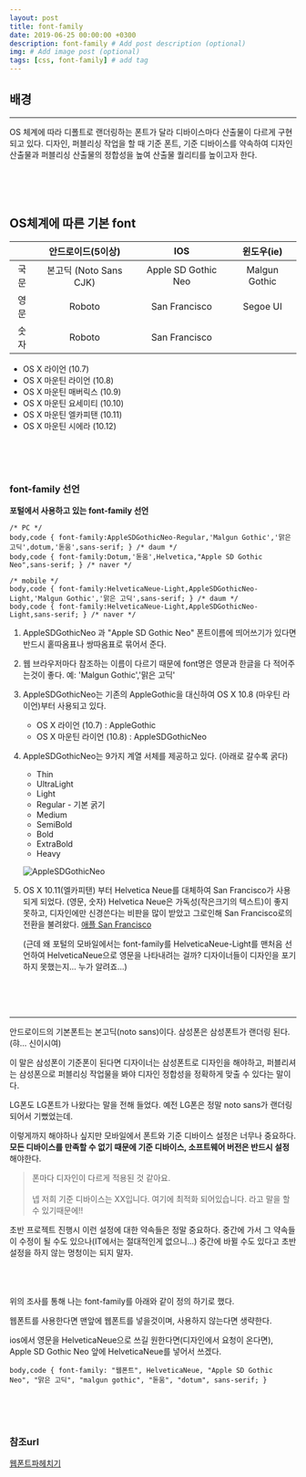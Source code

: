 ```yaml
---
layout: post
title: font-family
date: 2019-06-25 00:00:00 +0300
description: font-family # Add post description (optional)
img: # Add image post (optional)
tags: [css, font-family] # add tag
---
```




## 배경
***

OS 체계에 따라 디폴트로 랜더링하는 폰트가 달라 디바이스마다 산출물이 다르게 구현되고 있다.
디자인, 퍼블리싱 작업을 할 때 기준 폰트, 기준 디바이스를 약속하여 디자인 산출물과 퍼블리싱 산출물의 정합성을 높여 산출물 퀄리티를 높이고자 한다.

<br><br><br>
## OS체계에 따른 기본 font

||안드로이드(5이상)|IOS|윈도우(ie)|
|:-----:|:-----:|:-----:|:-----:|
|국문|본고딕 (Noto Sans CJK)|Apple SD Gothic Neo|Malgun Gothic|
|영문|Roboto|San Francisco|Segoe UI|
|숫자|Roboto|San Francisco||


* OS X 라이언 (10.7) 
* OS X 마운틴 라이언 (10.8) 
* OS X 마운틴 매버릭스 (10.9) 
* OS X 마운틴 요세미티 (10.10) 
* OS X 마운틴 엘카피탠 (10.11) 
* OS X 마운틴 시에라 (10.12) 


<br><br><br>
### font-family 선언

**포털에서 사용하고 있는 font-family 선언**
```
/* PC */
body,code { font-family:AppleSDGothicNeo-Regular,'Malgun Gothic','맑은 고딕',dotum,'돋움',sans-serif; } /* daum */
body,code { font-family:Dotum,'돋움',Helvetica,"Apple SD Gothic Neo",sans-serif; } /* naver */

/* mobile */
body,code { font-family:HelveticaNeue-Light,AppleSDGothicNeo-Light,'Malgun Gothic','맑은 고딕',sans-serif; } /* daum */
body,code { font-family:HelveticaNeue-Light,AppleSDGothicNeo-Light,sans-serif; } /* naver */
```

1. AppleSDGothicNeo 과 "Apple SD Gothic Neo"
    폰트이름에 띄어쓰기가 있다면 반드시 홑따옴표나 쌍따옴표로 묶어서 준다.
    
1. 웹 브라우저마다 참조하는 이름이 다르기 때문에 font명은 영문과 한글을 다 적어주는것이 좋다. 예: 'Malgun Gothic','맑은 고딕'
    
1. AppleSDGothicNeo는 기존의 AppleGothic을 대신하여 OS X 10.8 (마우틴 라이언)부터 사용되고 있다.
    * OS X 라이언 (10.7) : AppleGothic
    * OS X 마운틴 라이언 (10.8) : AppleSDGothicNeo
    
1. AppleSDGothicNeo는 9가지 계열 서체를 제공하고 있다. (아래로 갈수록 굵다)
    * Thin
    * UltraLight
    * Light
    * Regular - 기본 굵기
    * Medium
    * SemiBold
    * Bold
    * ExtraBold
    * Heavy
    
    ![AppleSDGothicNeo]({{site.baseurl}}/assets/img/AppleSDGothicNeo.png)

1. OS X 10.11(엘카피탠) 부터 Helvetica Neue를 대체하여 San Francisco가 사용되게 되었다. (영문, 숫자)
    Helvetica Neue은 가독성(작은크기의 텍스트)이 좋지 못하고, 디자인에만 신경쓴다는 비판을 많이 받았고 그로인해 San Francisco로의 전환을 불려왔다.
    [애플 San Francisco](https://blog.naver.com/vinylx/220500281398)
    
    (근데 왜 포털의 모바일에서는 font-family를 HelveticaNeue-Light를 맨처음 선언하여 HelveticaNeue으로 영문을 나타내려는 걸까? 디자이너들이 디자인을 포기하지 못했는지... 누가 알려죠...)
    

<br><br><br>

***
안드로이드의 기본폰트는 본고딕(noto sans)이다. 삼성폰은 삼성폰트가 랜더링 된다. (햐... 신이시여)

이 말은 삼성폰이 기준폰이 된다면 디자이너는 삼성폰트로 디자인을 해야하고, 퍼블리셔는 삼성폰으로 퍼블리싱 작업물을 봐야 디자인 정합성을 정확하게 맞출 수 있다는 말이다.

LG폰도 LG폰트가 나왔다는 말을 전해 들었다. 예전 LG폰은 정말 noto sans가 랜더링되어서 기뻤었는데.

이렇게까지 해야하나 싶지만 모바일에서 폰트와 기준 디바이스 설정은 너무나 중요하다. **모든 디바이스를 만족할 수 없기 때문에 기준 디바이스, 소프트웨어 버전은 반드시 설정**해야한다.

>폰마다 디자인이 다르게 적용된 것 같아요. <br><br>넵 저희 기준 디바이스는 XX입니다. 여기에 최적화 되어있습니다. 라고 말을 할 수 있기때문에!!

초반 프로젝트 진행시 이런 설정에 대한 약속들은 정말 중요하다. 중간에 가서 그 약속들이 수정이 될 수도 있으나(IT에서는 절대적인게 없으니...) 중간에 바뀔 수도 있다고 초반 설정을 하지 않는 멍청이는 되지 말자.


    
    



<br><br><br> 
위의 조사를 통해 나는 font-family를 아래와 같이 정의 하기로 했다.

웹폰트를 사용한다면 맨앞에 웹폰트를 넣을것이며, 사용하지 않는다면 생략한다.

ios에서 영문을 HelveticaNeue으로 쓰길 원한다면(디자인에서 요청이 온다면), Apple SD Gothic Neo 앞에 HelveticaNeue를 넣어서 쓰겠다.

```
body,code { font-family: "웹폰트", HelveticaNeue, "Apple SD Gothic Neo", "맑은 고딕", "malgun gothic", "돋움", "dotum", sans-serif; }
```





<br><br><br>    
### 참조url

[웹폰트파헤치기](http://www.beautifulcss.com/archives/431)


